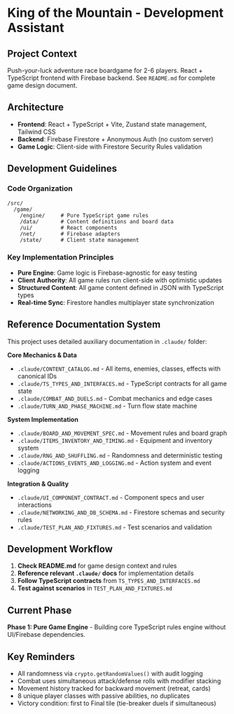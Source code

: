 # King of the Mountain - Development Assistant

## Project Context
Push-your-luck adventure race boardgame for 2-6 players. React + TypeScript frontend with Firebase backend. See `README.md` for complete game design document.

## Architecture
- **Frontend**: React + TypeScript + Vite, Zustand state management, Tailwind CSS
- **Backend**: Firebase Firestore + Anonymous Auth (no custom server)
- **Game Logic**: Client-side with Firestore Security Rules validation

## Development Guidelines

### Code Organization
```
/src/
  /game/
    /engine/     # Pure TypeScript game rules
    /data/       # Content definitions and board data
    /ui/         # React components
    /net/        # Firebase adapters
    /state/      # Client state management
```

### Key Implementation Principles
- **Pure Engine**: Game logic is Firebase-agnostic for easy testing
- **Client Authority**: All game rules run client-side with optimistic updates
- **Structured Content**: All game content defined in JSON with TypeScript types
- **Real-time Sync**: Firestore handles multiplayer state synchronization

## Reference Documentation System

This project uses detailed auxiliary documentation in `.claude/` folder:

**Core Mechanics & Data**
- `.claude/CONTENT_CATALOG.md` - All items, enemies, classes, effects with canonical IDs
- `.claude/TS_TYPES_AND_INTERFACES.md` - TypeScript contracts for all game state
- `.claude/COMBAT_AND_DUELS.md` - Combat mechanics and edge cases
- `.claude/TURN_AND_PHASE_MACHINE.md` - Turn flow state machine

**System Implementation**
- `.claude/BOARD_AND_MOVEMENT_SPEC.md` - Movement rules and board graph
- `.claude/ITEMS_INVENTORY_AND_TIMING.md` - Equipment and inventory system
- `.claude/RNG_AND_SHUFFLING.md` - Randomness and deterministic testing
- `.claude/ACTIONS_EVENTS_AND_LOGGING.md` - Action system and event logging

**Integration & Quality**
- `.claude/UI_COMPONENT_CONTRACT.md` - Component specs and user interactions
- `.claude/NETWORKING_AND_DB_SCHEMA.md` - Firestore schemas and security rules
- `.claude/TEST_PLAN_AND_FIXTURES.md` - Test scenarios and validation

## Development Workflow
1. **Check README.md** for game design context and rules
2. **Reference relevant `.claude/` docs** for implementation details
3. **Follow TypeScript contracts** from `TS_TYPES_AND_INTERFACES.md`
4. **Test against scenarios** in `TEST_PLAN_AND_FIXTURES.md`

## Current Phase
**Phase 1: Pure Game Engine** - Building core TypeScript rules engine without UI/Firebase dependencies.

## Key Reminders
- All randomness via `crypto.getRandomValues()` with audit logging
- Combat uses simultaneous attack/defense rolls with modifier stacking
- Movement history tracked for backward movement (retreat, cards)
- 8 unique player classes with passive abilities, no duplicates
- Victory condition: first to Final tile (tie-breaker duels if simultaneous)
